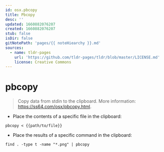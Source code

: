 ```yaml
---
id: osx.pbcopy
title: Pbcopy
desc: ''
updated: 1660882076207
created: 1660882076207
stub: false
isDir: false
gitNotePath: 'pages/{{ noteHiearchy }}.md'
sources:
  - name: tldr-pages
    url: 'https://github.com/tldr-pages/tldr/blob/master/LICENSE.md'
    license: Creative Commons
---
```

# pbcopy

> Copy data from stdin to the clipboard.
> More information: <https://ss64.com/osx/pbcopy.html>.

- Place the contents of a specific file in the clipboard:

`pbcopy < {{path/to/file}}`

- Place the results of a specific command in the clipboard:

`find . -type t -name "*.png" | pbcopy`

